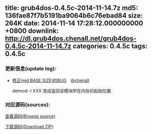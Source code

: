 title: grub4dos-0.4.5c-2014-11-14.7z
md5: 136fae87f7b5191ba9064b6c76ebad84
size: 264K
date: 2014-11-14 17:28:12.000000000 +0800
downlink: http://dl.grub4dos.chenall.net/grub4dos-0.4.5c-2014-11-14.7z
categories: 0.4.5c
tags: 0.4.5c
---


### 更新信息(update log):
  * [修正(md,BASE,SIZE)的BUG](https://github.com/chenall/grub4dos/commit/3f50c3b30a3cc853521a906d18b0f4d4dbaf1351)　@[chenall](https://github.com/chenall)
    
    delmod -l XXX 改成返回该模块所在内存的起始位置.
  
### 对应源码(sources):
  [查看源码(Browse source)](https://github.com/chenall/grub4dos/tree/3f50c3b30a3cc853521a906d18b0f4d4dbaf1351)

  [下载源码(Download ZIP)](https://github.com/chenall/grub4dos/archive/3f50c3b30a3cc853521a906d18b0f4d4dbaf1351.zip)

